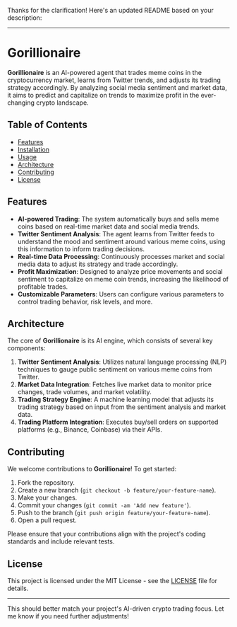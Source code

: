 Thanks for the clarification! Here's an updated README based on your description:

---

# Gorillionaire

**Gorillionaire** is an AI-powered agent that trades meme coins in the cryptocurrency market, learns from Twitter trends, and adjusts its trading strategy accordingly. By analyzing social media sentiment and market data, it aims to predict and capitalize on trends to maximize profit in the ever-changing crypto landscape.

## Table of Contents

- [Features](#features)
- [Installation](#installation)
- [Usage](#usage)
- [Architecture](#architecture)
- [Contributing](#contributing)
- [License](#license)

## Features

- **AI-powered Trading**: The system automatically buys and sells meme coins based on real-time market data and social media trends.
- **Twitter Sentiment Analysis**: The agent learns from Twitter feeds to understand the mood and sentiment around various meme coins, using this information to inform trading decisions.
- **Real-time Data Processing**: Continuously processes market and social media data to adjust its strategy and trade accordingly.
- **Profit Maximization**: Designed to analyze price movements and social sentiment to capitalize on meme coin trends, increasing the likelihood of profitable trades.
- **Customizable Parameters**: Users can configure various parameters to control trading behavior, risk levels, and more.

## Architecture

The core of **Gorillionaire** is its AI engine, which consists of several key components:

1. **Twitter Sentiment Analysis**: Utilizes natural language processing (NLP) techniques to gauge public sentiment on various meme coins from Twitter.
2. **Market Data Integration**: Fetches live market data to monitor price changes, trade volumes, and market volatility.
3. **Trading Strategy Engine**: A machine learning model that adjusts its trading strategy based on input from the sentiment analysis and market data.
4. **Trading Platform Integration**: Executes buy/sell orders on supported platforms (e.g., Binance, Coinbase) via their APIs.

## Contributing

We welcome contributions to **Gorillionaire**! To get started:

1. Fork the repository.
2. Create a new branch (`git checkout -b feature/your-feature-name`).
3. Make your changes.
4. Commit your changes (`git commit -am 'Add new feature'`).
5. Push to the branch (`git push origin feature/your-feature-name`).
6. Open a pull request.

Please ensure that your contributions align with the project's coding standards and include relevant tests.

## License

This project is licensed under the MIT License - see the [LICENSE](LICENSE) file for details.

---

This should better match your project's AI-driven crypto trading focus. Let me know if you need further adjustments!
